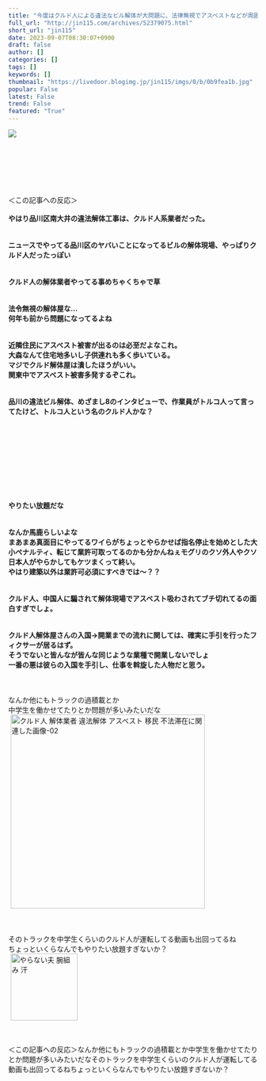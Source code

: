 ```yaml
---
title: "今度はクルド人による違法なビル解体が大問題に、法律無視でアスベストなどが周囲に飛散か : オレ的ゲーム速報＠刃"
full_url: "http://jin115.com/archives/52379075.html"
short_url: "jin115"
date: 2023-09-07T08:30:07+0900
draft: false
author: []
categories: []
tags: []
keywords: []
thumbnail: "https://livedoor.blogimg.jp/jin115/imgs/0/b/0b9fea1b.jpg"
popular: False
latest: False
trend: False
featured: "True"
---
```


![](https://livedoor.blogimg.jp/jin115/imgs/0/b/0b9fea1b.jpg)

<div><a name="more"></a> <br> <br> <br> <br> <br> <br> ＜この記事への反応＞<br> <br> <b>やはり品川区南大井の違法解体工事は、クルド人系業者だった。</b><br> <br> <br> <b>ニュースでやってる品川区のヤバいことになってるビルの解体現場、やっぱりクルド人だったっぽい</b><br> <br> <br> <b>クルド人の解体業者やってる事めちゃくちゃで草</b><br> <br> <br> <b>法令無視の解体屋な…<br> 何年も前から問題になってるよね</b><br> <br> <br> <b>近隣住民にアスベスト被害が出るのは必至だよなこれ。<br> 大森なんて住宅地多いし子供連れも多く歩いている。<br> マジでクルド解体屋は潰したほうがいい。<br> 関東中でアスベスト被害多発するぞこれ。</b><br> <br> <br> <b>品川の違法ビル解体、めざまし8のインタビューで、作業員がトルコ人って言ってたけど、トルコ人という名のクルド人かな？</b><br> <br> <br> <br> <br> <br> <br> <br> <br> <br> <br> <b>やりたい放題だな</b><br> <br> <br> <b>なんか馬鹿らしいよな<br> まあまあ真面目にやってるワイらがちょっとやらかせば指名停止を始めとした大小ペナルティ、転じて業許可取ってるのかも分かんねぇモグリのクソ外人やクソ日本人がやらかしてもケツまくって終い。<br> やはり建築以外は業許可必須にすべきでは〜？？</b><br> <br> <br> <b>クルド人、中国人に騙されて解体現場でアスベスト吸わされてブチ切れてるの面白すぎでしょ。</b><br> <br> <br> <b>クルド人解体屋さんの入国→開業までの流れに関しては、確実に手引を行ったフィクサーが居るはず。<br> そうでないと皆んなが皆んな同じような業種で開業しないでしょ<br> 一番の悪は彼らの入国を手引し、仕事を斡旋した人物だと思う。</b><br> <br> <br> <br> なんか他にもトラックの過積載とか<br> 中学生を働かせてたりとか問題が多いみたいだな<br> <img src="https://livedoor.blogimg.jp/jin115/imgs/4/7/4738b087.gif" width="392" border="0" hspace="5" class="pict" alt="クルド人 解体業者 違法解体 アスベスト 移民 不法滞在に関連した画像-02"><br> <br> <br> <br> そのトラックを中学生くらいのクルド人が運転してる動画も出回ってるね<br> ちょっといくらなんでもやりたい放題すぎないか？<br> <img src="https://livedoor.blogimg.jp/jin115/imgs/0/4/04ee80e6.gif" alt="やらない夫 腕組み 汗" width="135" border="0" hspace="5" class="pict"><br> <br> <br> <p>＜この記事への反応＞なんか他にもトラックの過積載とか中学生を働かせてたりとか問題が多いみたいだなそのトラックを中学生くらいのクルド人が運転してる動画も出回ってるねちょっといくらなんでもやりたい放題すぎないか？</p></div>